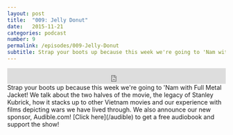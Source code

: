 ```yaml
---
layout: post
title:  "009: Jelly Donut"
date:   2015-11-21
categories: podcast
number: 9
permalink: /episodes/009-Jelly-Donut
subtitle: Strap your boots up because this week we're going to 'Nam with Full Metal Jacket! We talk about the two halves of the movie, the legacy of Stanley Kubrick, how it stacks up to other Vietnam movies and our experience with films depicting wars we have lived through. We also announce our new sponsor, Audible.com! <a href="/audible">Click here</a> to get a free audiobook and support the show!
---
```


<iframe frameborder='0' height='36px' scrolling='no' seamless src='https://simplecast.fm/e/21026?style=dark' width='100%'></iframe>

<br>
<span class="episode_text">
Strap your boots up because this week we're going to 'Nam with Full Metal Jacket! We talk about the two halves of the movie, the legacy of Stanley Kubrick, how it stacks up to other Vietnam movies and our experience with films depicting wars we have lived through. We also announce our new sponsor, Audible.com! [Click here](/audible) to get a free audiobook and support the show!
</span>
<br><br>
